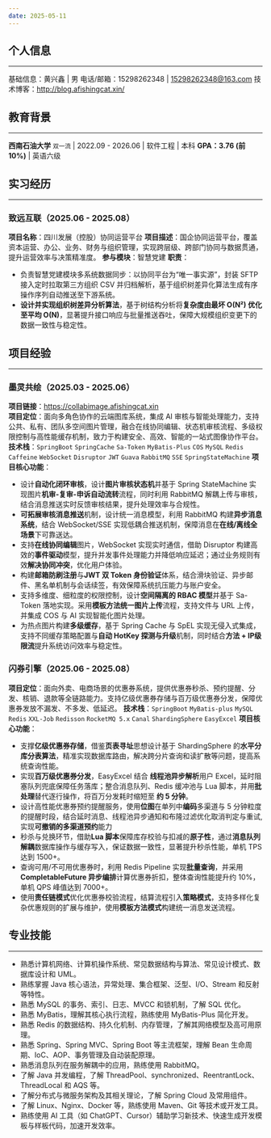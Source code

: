 ```yaml
---
date: 2025-05-11
---
```

## 个人信息
---
基础信息：黄兴鑫 | 男 
电话/邮箱：15298262348 |  15298262348@163.com
技术博客：http://blog.afishingcat.xin/
## 教育背景
---
**西南石油大学** `双一流` | 2022.09 - 2026.06 | 软件工程 | 本科
**GPA：3.76 (前10%)** | 英语六级
## 实习经历
---
### 致远互联（2025.06 - 2025.08）
**项目名称**：四川发展（控股）协同运营平台
**项目描述**：国企协同运营平台，覆盖资本运营、办公、业务、财务与组织管理，实现跨层级、跨部门协同与数据贯通，提升运营效率与决策精准度。
**参与模块**：智慧党建
**职责**：
- 负责智慧党建模块多系统数据同步：以协同平台为“唯一事实源”，封装 SFTP 接入定时拉取第三方组织 CSV 并归档解析，基于组织树差异化算法生成有序操作序列自动推送至下游系统。
- **设计并实现组织树差异分析算法**，基于树结构分析将**复杂度由最坏 O(N²) 优化至平均 O(N)**，显著提升接口响应与批量推送吞吐，保障大规模组织变更下的数据一致性与稳定性。
## 项目经验
---
### 墨灵共绘（2025.03 - 2025.06）
**项目链接**：https://collabimage.afishingcat.xin  
**项目定位**：面向多角色协作的云端图库系统，集成 AI 审核与智能处理能力，支持公共、私有、团队多空间图片管理，融合在线协同编辑、状态机审核流程、多级权限控制与高性能缓存机制，致力于构建安全、高效、智能的一站式图像协作平台。
**技术栈**：`SpringBoot` `SpringCache` `Sa-Token` `MyBatis-Plus` `COS` `MySQL` `Redis` `Caffeine` `WebSocket` `Disruptor` `JWT` `Guava` `RabbitMQ` `SSE` `SpringStateMachine`
 **项目核心功能**：
- 设计**自动化闭环审核**，设计**图片审核状态机**并基于 Spring StateMachine 实现图片**机审-复审-申诉自动流转**流程，同时利用 RabbitMQ 解耦上传与审核，结合消息推送实时反馈审核结果，提升处理效率与合规性。
- **可拓展审核消息推送**机制，设计统一消息模型，利用 RabbitMQ 构建**异步消息系统**，结合 WebSocket/SSE 实现低耦合推送机制，保障消息在**在线/离线全场景**下可靠送达。
- 支持**在线协同编辑**图片，WebSocket 实现实时通信，借助 Disruptor 构建高效的**事件驱动**模型，提升并发事件处理能力并降低响应延迟；通过业务规则有效**解决协同冲突**，优化用户体验。
- 构建**邮箱防刷注册**与**JWT 双 Token 身份验证**体系，结合滑块验证、异步邮件、黑名单机制与会话续签，有效保障系统抗压能力与账户安全。
- 支持多维度、细粒度的权限控制，设计**空间隔离的 RBAC 模型**并基于 Sa-Token 落地实现。采用**模板方法统一图片上传**流程，支持文件与 URL 上传，并集成 COS 与 AI 实现智能化图片处理。
- 为热点图片构建**多级缓存**，基于 Spring Cache 与 SpEL 实现无侵入式集成，支持不同缓存策略配置与**自动 HotKey 探测与升级**机制，同时结合**方法 + IP级限流**提升系统访问效率与稳定性。
### 闪券引擎（2025.06 - 2025.08）
**项目定位**：面向外卖、电商场景的优惠券系统，提供优惠券秒杀、预约提醒、分发、核销、退款等全链路能力。支持亿级优惠券存储与百万级优惠券分发，保障优惠券发放不漏发、不多发、低延迟。
**技术栈**：`SpringBoot` `MyBatis-plus` `MySQL` `Redis` `XXL-Job` `Redisson` `RocketMQ 5.x` `Canal` `ShardingSphere` `EasyExcel`
**项目核心功能**：
- 支撑**亿级优惠券存储**，借鉴**页表寻址**思想设计基于 ShardingSphere 的**水平分库分表算法**，精准实现数据库路由，解决跨分片查询和读扩散等问题，提高系统查询性能。
- 实现**百万级优惠券分发**，EasyExcel 结合 **线程池异步解析**用户 Excel，延时阻塞队列兜底保障任务落库；整合消息队列、Redis 缓冲池与 Lua 脚本，并用**批处理**替代逐行操作，将百万分发耗时缩短至 **约 5 分钟**。
- 设计高性能优惠券预约提醒服务，使用**位图**在单列中**编码**多渠道与 5 分钟粒度的提醒时段，结合延时消息、线程池异步通知和布隆过滤优化取消判定与重试,实现**可撤销的多渠道预约**能力
- 秒杀与兑换环节，借助**Lua 脚本**保障库存校验与扣减的**原子性**，通过**消息队列解耦**数据库操作与缓存写入，保证数据一致性，显著提升秒杀性能，单机 TPS 达到 1500+。
- 查询可用/不可用优惠券时，利用 Redis Pipeline 实现**批量查询**，并采用 **CompletableFuture 异步编排**计算优惠券折扣，整体查询性能提升约 10%，单机 QPS 峰值达到 7000+。
- 使用**责任链模式**优化优惠券校验流程，结算流程引入**策略模式**，支持多样化复杂优惠规则的扩展与维护，使用**模板方法模式**构建统一消息发送流程。
## 专业技能
---
- 熟悉计算机网络、计算机操作系统、常见数据结构与算法、常见设计模式、数据库设计和 UML。
- 熟练掌握 Java 核心语法，异常处理、集合框架、泛型、I/O、Stream 和反射等特性。
- 熟悉 MySQL 的事务、索引、日志、MVCC 和锁机制，了解 SQL 优化。
- 熟悉 MyBatis，理解其核心执行流程，熟练使用 MyBatis-Plus 简化开发。
- 熟悉 Redis 的数据结构、持久化机制、内存管理，了解其网络模型及高可用原理。
- 熟悉 Spring、Spring MVC、Spring Boot 等主流框架，理解 Bean 生命周期、IoC、AOP、事务管理及自动装配原理。
- 熟悉消息队列在服务解耦中的应用，熟练使用 RabbitMQ。
- 了解 Java 并发编程，了解 ThreadPool、synchronized、ReentrantLock、ThreadLocal 和 AQS 等。
- 了解分布式与微服务架构及其相关理论，了解 Spring Cloud 及常用组件。
- 了解 Linux、Nginx、Docker 等，熟练使用 Maven、Git 等技术或开发工具。
- 熟练使用 AI 工具（如 ChatGPT、Cursor）辅助学习新技术、快速生成开发模板与样板代码，加速开发效率。


